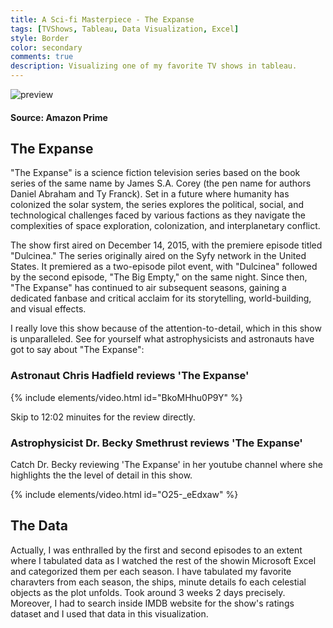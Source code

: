 ```yaml
---
title: A Sci-fi Masterpiece - The Expanse
tags: [TVShows, Tableau, Data Visualization, Excel]
style: Border
color: secondary
comments: true
description: Visualizing one of my favorite TV shows in tableau.
---
```


![preview](https://i.postimg.cc/RZjF32v9/The-expanse.png)
#### Source: Amazon Prime

## The Expanse
"The Expanse" is a science fiction television series based on the book series of the same name by James S.A. Corey (the pen name for authors Daniel Abraham and Ty Franck). Set in a future where humanity has colonized the solar system, the series explores the political, social, and technological challenges faced by various factions as they navigate the complexities of space exploration, colonization, and interplanetary conflict.

The show first aired on December 14, 2015, with the premiere episode titled "Dulcinea." The series originally aired on the Syfy network in the United States. It premiered as a two-episode pilot event, with "Dulcinea" followed by the second episode, "The Big Empty," on the same night. Since then, "The Expanse" has continued to air subsequent seasons, gaining a dedicated fanbase and critical acclaim for its storytelling, world-building, and visual effects.

I really love this show because of the attention-to-detail, which in this show is unparalleled. See for yourself what astrophysicists and astronauts have got to say about "The Expanse":

### Astronaut Chris Hadfield reviews 'The Expanse'

{% include elements/video.html id="BkoMHhu0P9Y" %}

Skip to 12:02 minuites for the review directly.

### Astrophysicist Dr. Becky Smethrust reviews 'The Expanse'

Catch Dr. Becky reviewing 'The Expanse' in her youtube channel where she highlights the the level of detail in this show. 

{% include elements/video.html id="O25-_eEdxaw" %}

## The Data

Actually, I was enthralled by the first and second episodes to an extent where I tabulated data as I watched the rest of the showin Microsoft Excel and categorized them per each season. I have tabulated my favorite charavters from each season, the ships, minute details fo each celestial objects as the plot unfolds. Took around 3 weeks 2 days precisely. Moreover, I had to search inside IMDB website for the show's ratings dataset and I used that data in this visualization.




